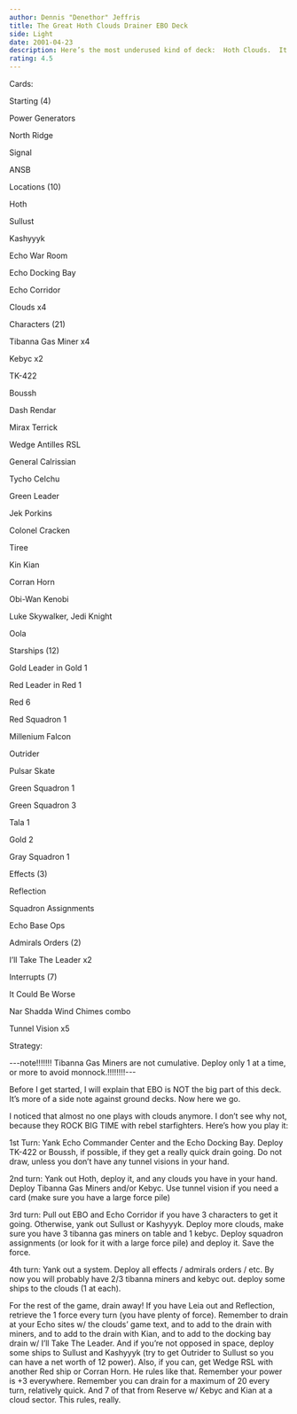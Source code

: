 ```yaml
---
author: Dennis "Denethor" Jeffris
title: The Great Hoth Clouds Drainer EBO Deck
side: Light
date: 2001-04-23
description: Here’s the most underused kind of deck:  Hoth Clouds.  It rules, really...
rating: 4.5
---
```

Cards: 

Starting (4)

Power Generators
North Ridge
Signal
ANSB

Locations (10)

Hoth
Sullust
Kashyyyk
Echo War Room
Echo Docking Bay
Echo Corridor
Clouds x4

Characters (21)

Tibanna Gas Miner x4
Kebyc x2
TK-422
Boussh
Dash Rendar
Mirax Terrick
Wedge Antilles RSL
General Calrissian
Tycho Celchu
Green Leader
Jek Porkins
Colonel Cracken
Tiree
Kin Kian
Corran Horn
Obi-Wan Kenobi
Luke Skywalker, Jedi Knight
Oola

Starships (12)

Gold Leader in Gold 1
Red Leader in Red 1
Red 6
Red Squadron 1
Millenium Falcon
Outrider
Pulsar Skate
Green Squadron 1
Green Squadron 3
Tala 1
Gold 2
Gray Squadron 1

Effects (3)

Reflection
Squadron Assignments
Echo Base Ops

Admirals Orders (2)

I’ll Take The Leader x2

Interrupts (7)

It Could Be Worse
Nar Shadda Wind Chimes combo
Tunnel Vision x5 

Strategy: 

---note!!!!!!!  Tibanna Gas Miners are not cumulative.  Deploy only 1 at a time, or more to avoid monnock.!!!!!!!!---


Before I get started, I will explain that EBO is NOT the big part of this deck.  It’s more of a side note against ground decks.  Now here we go.

I noticed that almost no one plays with clouds anymore.  I don’t see why not, because they ROCK BIG TIME with rebel starfighters.  Here’s how you play it:

1st Turn:  Yank Echo Commander Center and the Echo Docking Bay.  Deploy TK-422 or Boussh, if possible, if they get a really quick drain going.  Do not draw, unless you don’t have any tunnel visions in your hand.

2nd turn:  Yank out Hoth, deploy it, and any clouds you have in your hand.  Deploy Tibanna Gas Miners and/or Kebyc.  Use tunnel vision if you need a card (make sure you have a large force pile)

3rd turn:  Pull out EBO and Echo Corridor if you have 3 characters to get it going.  Otherwise, yank out Sullust or Kashyyyk.  Deploy more clouds, make sure you have 3 tibanna gas miners on table and 1 kebyc.  Deploy squadron assignments (or look for it with a large force pile) and deploy it.  Save the force.

4th turn:  Yank out a system.  Deploy all effects / admirals orders / etc.  By now you will probably have 2/3 tibanna miners and kebyc out.  deploy some ships to the clouds (1 at each).

For the rest of the game, drain away!  If you have Leia out and Reflection, retrieve the 1 force every turn (you have plenty of force).  Remember to drain at your Echo sites w/ the clouds’ game text, and to add to the drain with miners, and to add to the drain with Kian, and to add to the docking bay drain w/ I’ll Take The Leader.  And if you’re not opposed in space, deploy some ships to Sullust and Kashyyyk (try to get Outrider to Sullust so you can have a net worth of 12 power).  Also, if you can, get Wedge RSL with another Red ship or Corran Horn.  He rules like that.  Remember your power is +3 everywhere.  Remember you can drain for a maximum of 20 every turn, relatively quick.  And 7 of that from Reserve w/ Kebyc and Kian at a cloud sector.  This rules, really.   